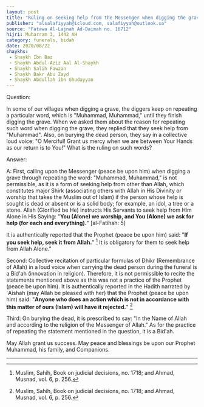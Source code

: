 ```yaml
---
layout: post
title: "Ruling on seeking help from the Messenger when digging the grave"
publisher: "alsalafiyyah@icloud.com, salafiyyah@outlook.sa"
source: "Fatawa Al-Lajnah Ad-Daimah no. 16712"
hijri: Muharram 3, 1442 AH
category: funerals, bidah
date: 2020/08/22
shaykhs: 
 - Shaykh Ibn Baz
 - Shaykh Abdul-Aziz Aal Al-Shaykh
 - Shaykh Salih Fawzan
 - Shaykh Bakr Abu Zayd
 - Shaykh Abdullah ibn Ghudayyan
---
```


Question: 

In some of our villages when digging a grave, the diggers keep on repeating a particular word, which is "Muhammad, Muhammad," until they finish digging the grave. When we asked them about the reason for repeating such word when digging the grave, they replied that they seek help from "Muhammad". Also, on burying the dead person, they say in a collective loud voice: "O Merciful! Grant us mercy when we are between Your Hands as our return is to You!" What is the ruling on such words?

Answer: 

A: First, calling upon the Messenger (peace be upon him) when digging a grave through repeating the word: "Muhammad, Muhammad," is not permissible, as it is a form of seeking help from other than Allah, which constitutes major Shirk (associating others with Allah in His Divinity or worship that takes the Muslim out of Islam) if the person whose help is sought is dead or absent or is a solid body; for example, an idol, a tree or a stone. Allah (Glorified be He) instructs His Servants to seek help from Him Alone in His Saying: "**You (Alone) we worship, and You (Alone) we ask for help (for each and everything).**" [al-Fatihah: 5]

It is authentically reported that the Prophet (peace be upon him) said: "**If you seek help, seek it from Allah.**" [^2] It is obligatory for them to seek help from Allah Alone."

Second: Collective recitation of particular formulas of Dhikr (Remembrance of Allah) in a loud voice when carrying the dead person during the funeral is a Bid'ah (innovation in religion). Therefore, it is not permissible to recite the statements mentioned above as this was not a practice of the Prophet (peace be upon him). It is authentically reported in the Hadith narrated by `Aishah (may Allah be pleased with her) that the Prophet (peace be upon him) said: "**Anyone who does an action which is not in accordance with this matter of ours (Islam) will have it rejected.**" [^2]

Third: On burying the dead, it is prescribed to say: "In the Name of Allah and according to the religion of the Messenger of Allah." As for the practice of repeating the statement mentioned in the question, it is a Bid'ah.

May Allah grant us success. May peace and blessings be upon our Prophet Muhammad, his family, and Companions.

---
[^1]: Al-Tirmidhy, Sunan, Book on Resurrection, heart-softening narrations, and piety, no. 2516; and Ahmad, Musnad, vol. 1, p. 308.
[^2]: Muslim, Sahih, Book on judicial decisions, no. 1718; and Ahmad, Musnad, vol. 6, p. 256.
